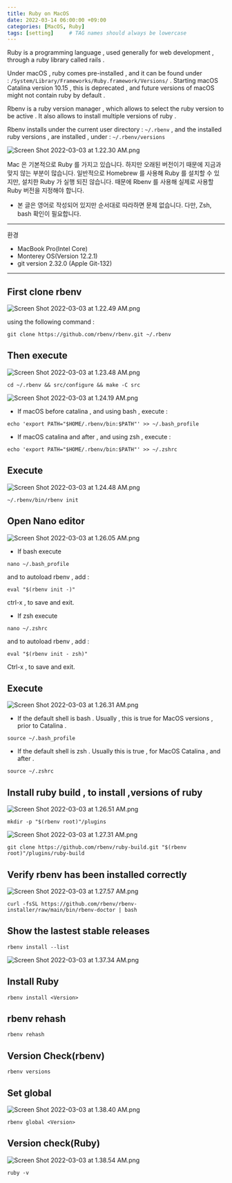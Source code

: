 ```yaml
---
title: Ruby on MacOS
date: 2022-03-14 06:00:00 +09:00
categories: [MacOS, Ruby]
tags: [setting]     # TAG names should always be lowercase
---
```


Ruby is a programming language , used generally for web development , through a ruby library called rails .

Under macOS , ruby comes pre-installed , and it can be found under : `/System/Library/Frameworks/Ruby.framework/Versions/` . Starting macOS Catalina version 10.15 , this is deprecated , and future versions of macOS might not contain ruby by default .

Rbenv is a ruby version manager , which allows to select the ruby version to be active . It also allows to install multiple versions of ruby .

Rbenv installs under the current user directory : `~/.rbenv` , and the installed ruby versions , are installed , under : `~/.rbenv/versions`

![Screen Shot 2022-03-03 at 1.22.30 AM.png](/Post_img/MacOS/Ruby/1.png)

Mac 은 기본적으로 Ruby 를 가지고 있습니다. 하지만 오래된 버전이기 때문에 지금과 맞지 않는 부분이 많습니다. 일반적으로 Homebrew 를 사용해 Ruby 를 설치할 수 있지만, 설치한 Ruby 가 실행 되진 않습니다. 때문에 Rbenv 를 사용해 실제로 사용할 Ruby 버전을 지정해야 합니다.

- 본 글은 영어로 작성되어 있지만 순서대로 따라하면 문제 없습니다. 다만, Zsh, bash 확인이 필요합니다.

---

환경

- MacBook Pro(Intel Core)
- Monterey OS(Version 12.2.1)
- git version 2.32.0 (Apple Git-132)

---

## First clone rbenv

![Screen Shot 2022-03-03 at 1.22.49 AM.png](/Post_img/MacOS/Ruby/2.png)

using the following command :

```
git clone https://github.com/rbenv/rbenv.git ~/.rbenv
```

## Then execute

![Screen Shot 2022-03-03 at 1.23.48 AM.png](/Post_img/MacOS/Ruby/3.png)

```
cd ~/.rbenv && src/configure && make -C src
```

![Screen Shot 2022-03-03 at 1.24.19 AM.png](/Post_img/MacOS/Ruby/4.png)

- If macOS before catalina , and using bash , execute :

```
echo 'export PATH="$HOME/.rbenv/bin:$PATH"' >> ~/.bash_profile
```

- If macOS catalina and after , and using zsh , execute :

```
echo 'export PATH="$HOME/.rbenv/bin:$PATH"' >> ~/.zshrc
```

## Execute

![Screen Shot 2022-03-03 at 1.24.48 AM.png](/Post_img/MacOS/Ruby/5.png)

```
~/.rbenv/bin/rbenv init
```

## Open Nano **editor**

![Screen Shot 2022-03-03 at 1.26.05 AM.png](/Post_img/MacOS/Ruby/6.png)

- If bash execute

```
nano ~/.bash_profile
```

and to autoload rbenv , add :

```
eval "$(rbenv init -)"
```

ctrl-x , to save and exit.

- If zsh execute

```
nano ~/.zshrc
```

and to autoload rbenv , add :

```
eval "$(rbenv init - zsh)"
```

Ctrl-x , to save and exit.

## Execute

![Screen Shot 2022-03-03 at 1.26.31 AM.png](/Post_img/MacOS/Ruby/7.png)

- If the default shell is bash . Usually , this is true for MacOS versions , prior to Catalina .

```
source ~/.bash_profile
```

- If the default shell is zsh . Usually this is true , for MacOS Catalina , and after .

```
source ~/.zshrc
```

## Install ruby build , to install ,versions of ruby

![Screen Shot 2022-03-03 at 1.26.51 AM.png](/Post_img/MacOS/Ruby/8.png)

```
mkdir -p "$(rbenv root)"/plugins
```

![Screen Shot 2022-03-03 at 1.27.31 AM.png](/Post_img/MacOS/Ruby/9.png)

```
git clone https://github.com/rbenv/ruby-build.git "$(rbenv root)"/plugins/ruby-build
```

## Verify rbenv has been installed correctly

![Screen Shot 2022-03-03 at 1.27.57 AM.png](/Post_img/MacOS/Ruby/10.png)

```
curl -fsSL https://github.com/rbenv/rbenv-installer/raw/main/bin/rbenv-doctor | bash
```

## Show the lastest stable releases

```
rbenv install --list
```

![Screen Shot 2022-03-03 at 1.37.34 AM.png](/Post_img/MacOS/Ruby/11.png)

## Install Ruby

```
rbenv install <Version>
```

## rbenv rehash

```
rbenv rehash
```

## Version Check(rbenv)

```
rbenv versions
```

## Set global

![Screen Shot 2022-03-03 at 1.38.40 AM.png](/Post_img/MacOS/Ruby/12.png)

```
rbenv global <Version>
```

## Version check(Ruby)

![Screen Shot 2022-03-03 at 1.38.54 AM.png](/Post_img/MacOS/Ruby/13.png)

```
ruby -v
```